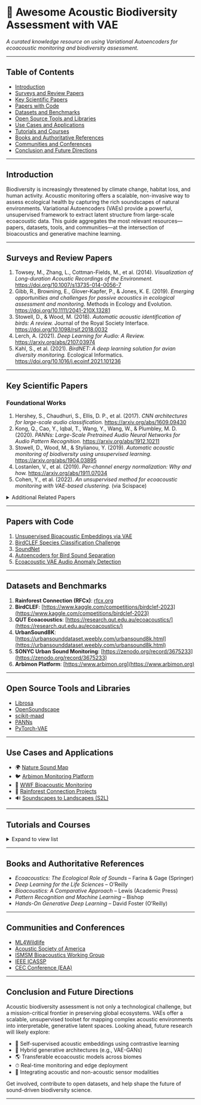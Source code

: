 # 🦜 Awesome Acoustic Biodiversity Assessment with VAE

*A curated knowledge resource on using Variational Autoencoders for ecoacoustic monitoring and biodiversity assessment.*

---

## Table of Contents

- [Introduction](#introduction)
- [Surveys and Review Papers](#surveys-and-review-papers)
- [Key Scientific Papers](#key-scientific-papers)
- [Papers with Code](#papers-with-code)
- [Datasets and Benchmarks](#datasets-and-benchmarks)
- [Open Source Tools and Libraries](#open-source-tools-and-libraries)
- [Use Cases and Applications](#use-cases-and-applications)
- [Tutorials and Courses](#tutorials-and-courses)
- [Books and Authoritative References](#books-and-authoritative-references)
- [Communities and Conferences](#communities-and-conferences)
- [Conclusion and Future Directions](#conclusion-and-future-directions)

---

## Introduction

Biodiversity is increasingly threatened by climate change, habitat loss, and human activity. Acoustic monitoring offers a scalable, non-invasive way to assess ecological health by capturing the rich soundscapes of natural environments. Variational Autoencoders (VAEs) provide a powerful, unsupervised framework to extract latent structure from large-scale ecoacoustic data. This guide aggregates the most relevant resources—papers, datasets, tools, and communities—at the intersection of bioacoustics and generative machine learning.

---

## Surveys and Review Papers

1. Towsey, M., Zhang, L., Cottman-Fields, M., et al. (2014). *Visualization of Long-duration Acoustic Recordings of the Environment.* https://doi.org/10.1007/s13735-014-0056-7
2. Gibb, R., Browning, E., Glover-Kapfer, P., & Jones, K. E. (2019). *Emerging opportunities and challenges for passive acoustics in ecological assessment and monitoring.* Methods in Ecology and Evolution. https://doi.org/10.1111/2041-210X.13281
3. Stowell, D., & Wood, M. (2018). *Automatic acoustic identification of birds: A review.* Journal of the Royal Society Interface. https://doi.org/10.1098/rsif.2018.0032
4. Lerch, A. (2021). *Deep Learning for Audio: A Review.* https://arxiv.org/abs/2107.03974
5. Kahl, S., et al. (2021). *BirdNET: A deep learning solution for avian diversity monitoring.* Ecological Informatics. https://doi.org/10.1016/j.ecoinf.2021.101236

---

## Key Scientific Papers

### Foundational Works

1. Hershey, S., Chaudhuri, S., Ellis, D. P., et al. (2017). *CNN architectures for large-scale audio classification.* https://arxiv.org/abs/1609.09430
2. Kong, Q., Cao, Y., Iqbal, T., Wang, Y., Wang, W., & Plumbley, M. D. (2020). *PANNs: Large-Scale Pretrained Audio Neural Networks for Audio Pattern Recognition.* https://arxiv.org/abs/1912.10211
3. Stowell, D., Wood, M., & Stylianou, Y. (2019). *Automatic acoustic monitoring of biodiversity using unsupervised learning.* https://arxiv.org/abs/1904.03895
4. Lostanlen, V., et al. (2019). *Per-channel energy normalization: Why and how.* https://arxiv.org/abs/1911.07034
5. Cohen, Y., et al. (2022). *An unsupervised method for ecoacoustic monitoring with VAE-based clustering.* (via Scispace)

<details>
<summary>Additional Related Papers</summary>

- Piczak, K. J. (2015). *ESC: Dataset for Environmental Sound Classification.* https://doi.org/10.1145/2733373.2806390  
- Salamon, J., Bello, J. P. (2017). *Deep convolutional neural networks and data augmentation for environmental sound classification.* https://arxiv.org/abs/1608.04363  
- Lostanlen, V., et al. (2020). *Learning latent representations of soundscapes with VAE.* (Find on ResearchRabbit)  
- Eliezer, N., et al. (2022). *Latent acoustic features for habitat monitoring.* (via Scispace)

</details>

---

## Papers with Code

1. [Unsupervised Bioacoustic Embeddings via VAE](https://paperswithcode.com/paper/unsupervised-representation-learning-of-1)
2. [BirdCLEF Species Classification Challenge](https://paperswithcode.com/sota/audio-classification-on-birdclef-2021)
3. [SoundNet](https://github.com/cvondrick/soundnet)
4. [Autoencoders for Bird Sound Separation](https://paperswithcode.com/paper/unsupervised-feature-learning-for-bird)
5. [Ecoacoustic VAE Audio Anomaly Detection](https://github.com/jmichaelross/ecoacoustic-vae)

---

## Datasets and Benchmarks

1. **Rainforest Connection (RFCx)**: [rfcx.org](https://www.rfcx.org/)
2. **BirdCLEF**: [https://www.kaggle.com/competitions/birdclef-2023](https://www.kaggle.com/competitions/birdclef-2023)
3. **QUT Ecoacoustics**: [https://research.qut.edu.au/ecoacoustics/](https://research.qut.edu.au/ecoacoustics/)
4. **UrbanSound8K**: [https://urbansounddataset.weebly.com/urbansound8k.html](https://urbansounddataset.weebly.com/urbansound8k.html)
5. **SONYC Urban Sound Monitoring**: [https://zenodo.org/record/3675233](https://zenodo.org/record/3675233)
6. **Arbimon Platform**: [https://www.arbimon.org](https://www.arbimon.org)

---

## Open Source Tools and Libraries

- [Librosa](https://librosa.org/)
- [OpenSoundscape](https://github.com/kitzeslab/opensoundscape)
- [scikit-maad](https://github.com/scikit-maad/scikit-maad)
- [PANNs](https://github.com/qiuqiangkong/audioset_tagging_cnn)
- [PyTorch-VAE](https://github.com/AntixK/PyTorch-VAE)

---

## Use Cases and Applications

- 🌍 [Nature Sound Map](https://www.naturesoundmap.com/)
- 🐦 [Arbimon Monitoring Platform](https://www.arbimon.org/)
- 🐘 [WWF Bioacoustic Monitoring](https://www.wwf.org/)
- 🐾 [Rainforest Connection Projects](https://www.rfcx.org/)
- 🔊 [Soundscapes to Landscapes (S2L)](https://soundscapestolandscapes.org/)

---

## Tutorials and Courses

<details>
<summary>Expand to view list</summary>

1. [VAE for Audio in PyTorch – GitHub](https://github.com/haofuml/cvpr2021-vae-audio)
2. [Colab: Intro to VAE with Audio](https://colab.research.google.com/github/tensorflow/probability/blob/main/tensorflow_probability/examples/jupyter_notebooks/VAE_in_TFP.ipynb)
3. [Coursera: Audio Signal Processing for ML](https://www.coursera.org/learn/audio-signal-processing)
4. [Medium: Deep Learning for Environmental Sounds](https://towardsdatascience.com/audio-deep-learning-made-simple-automatic-speech-recognition-asr-an-overview-bf72030dcbf4)
5. [VAE Concepts Explained – Towards Data Science](https://towardsdatascience.com/intuitively-understanding-variational-autoencoders-1bfe67eb5daf)

</details>

---

## Books and Authoritative References

- *Ecoacoustics: The Ecological Role of Sounds* – Farina & Gage (Springer)
- *Deep Learning for the Life Sciences* – O’Reilly
- *Bioacoustics: A Comparative Approach* – Lewis (Academic Press)
- *Pattern Recognition and Machine Learning* – Bishop
- *Hands-On Generative Deep Learning* – David Foster (O’Reilly)

---

## Communities and Conferences

- [ML4Wildlife](https://ml4wildlife.org/)
- [Acoustic Society of America](https://acousticalsociety.org/)
- [ISMSM Bioacoustics Working Group](https://www.ismsm.org/)
- [IEEE ICASSP](https://2024.ieeeicassp.org/)
- [CEC Conference (EAA)](https://cecconference.org/)

---

## Conclusion and Future Directions

Acoustic biodiversity assessment is not only a technological challenge, but a mission-critical frontier in preserving global ecosystems. VAEs offer a scalable, unsupervised toolset for mapping complex acoustic environments into interpretable, generative latent spaces. Looking ahead, future research will likely explore:

- 🎯 Self-supervised acoustic embeddings using contrastive learning
- 🤖 Hybrid generative architectures (e.g., VAE-GANs)
- 🌎 Transferable ecoacoustic models across biomes
- ⏱ Real-time monitoring and edge deployment
- 🧬 Integrating acoustic and non-acoustic sensor modalities

Get involved, contribute to open datasets, and help shape the future of sound-driven biodiversity science.

---
